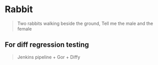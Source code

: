 # Rabbit 
> Two rabbits walking beside the ground, Tell me the male and the female

## For diff regression testing  
> Jenkins pipeline + Gor + Diffy 